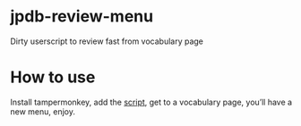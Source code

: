 # jpdb-review-menu
Dirty userscript to review fast from vocabulary page

# How to use

Install tampermonkey, add the [script](https://github.com/asayake-b5/jpdb-review-menu/raw/main/script.user.js), get to a vocabulary page, you’ll have a new menu, enjoy.
